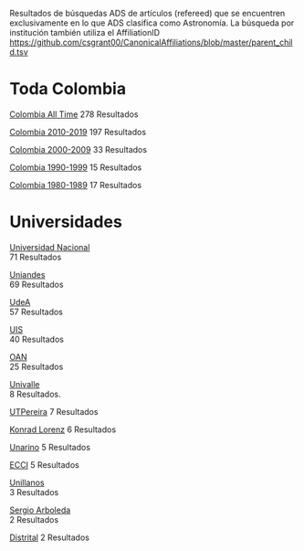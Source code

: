 Resultados de búsquedas ADS de artículos (refereed) que se encuentren exclusivamente en lo que ADS clasifica como Astronomía.
La búsqueda por institución también utiliza el AffiliationID https://github.com/csgrant00/CanonicalAffiliations/blob/master/parent_child.tsv

# Toda Colombia

[Colombia All Time](https://ui.adsabs.harvard.edu/search/filter_property_fq_property=AND&filter_property_fq_property=property%3A%22refereed%22&fq=%7B!type%3Daqp%20v%3D%24fq_database%7D&fq=%7B!type%3Daqp%20v%3D%24fq_property%7D&fq_database=(*%3A*%20NOT%20database%3A%22physics%22%20NOT%20database%3A%22general%22)&fq_property=(property%3A%22refereed%22)&q=(aff%3A%22Colombia%22%20AND%20aff%3A%22Universidad%20de%20los%20Andes%2C%20Bogota%22)%20OR%20aff_id%3AA03106%20OR%20(aff%3A%22Colombia%22%20AND%20aff%3A%22Universidad%20Industrial%20de%20Santander%22)%20OR%20aff_id%3AA03114%20OR%20(aff%3A%22Colombia%22%20AND%20aff%3A%22Universidad%20Nacional%20de%20Colombia%22)%20OR%20aff_id%3AA03115%20OR%20(aff%3A%22Colombia%22%20AND%20aff%3A%22Universidad%20de%20Antioquia%22%20)%20OR%20aff_id%3AA03104%20OR%20(aff%3A%22Colombia%22%20AND%20aff%3A%22Sergio%20Arboleda%22)%20OR%20(aff%3A%22Colombia%22%20AND%20aff%3A%22Universidad%20de%20los%20Llanos%22)%20%20OR%20(aff%3A%22Colombia%22%20AND%20aff%3A%22ECCI%22)%20%20OR%20(aff%3A%22Colombia%22%20AND%20aff%3A%22Konrad%20Lorenz%22)%20OR%20aff_id%3AA0310*%20OR%20aff_id%3AA03110%20OR%20aff_id%3AA03111%20OR%20aff_id%3AA03112%20OR%20aff_id%3AA03113%20OR%20aff_id%3AA03114%20OR%20aff_id%3AA03115%20OR%20aff_id%3AA03116%20OR%20aff_id%3AA03117%20OR%20aff_id%3AA03118%20%20&sort=date%20desc%2C%20bibcode%20desc&p_=0)   
278 Resultados

[Colombia 2010-2019](https://ui.adsabs.harvard.edu/search/filter_property_fq_property=AND&filter_property_fq_property=property%3A%22refereed%22&fq=%7B!type%3Daqp%20v%3D%24fq_database%7D&fq=%7B!type%3Daqp%20v%3D%24fq_property%7D&fq_database=(*%3A*%20NOT%20database%3A%22physics%22%20NOT%20database%3A%22general%22)&fq_property=(property%3A%22refereed%22)&q=(((year%3A2010-2019)%20AND%20(aff%3A%22Colombia%22%20AND%20aff%3A%22Universidad%20de%20los%20Andes%2C%20Bogota%22)%20OR%20aff_id%3AA03106%20OR%20(aff%3A%22Colombia%22%20AND%20aff%3A%22Universidad%20Industrial%20de%20Santander%22)%20OR%20aff_id%3AA03114%20OR%20(aff%3A%22Colombia%22%20AND%20aff%3A%22Universidad%20Nacional%20de%20Colombia%22)%20OR%20aff_id%3AA03115%20OR%20(aff%3A%22Colombia%22%20AND%20aff%3A%22Universidad%20de%20Antioquia%22%20)%20OR%20aff_id%3AA03104%20OR%20(aff%3A%22Colombia%22%20AND%20aff%3A%22Sergio%20Arboleda%22)%20OR%20(aff%3A%22Colombia%22%20AND%20aff%3A%22Universidad%20de%20los%20Llanos%22)%20%20OR%20(aff%3A%22Colombia%22%20AND%20aff%3A%22ECCI%22)%20%20OR%20(aff%3A%22Colombia%22%20AND%20aff%3A%22Konrad%20Lorenz%22)%20OR%20aff_id%3AA0310*%20OR%20aff_id%3AA03110%20OR%20aff_id%3AA03111%20OR%20aff_id%3AA03112%20OR%20aff_id%3AA03113%20OR%20aff_id%3AA03114%20OR%20aff_id%3AA03115%20OR%20aff_id%3AA03116%20OR%20aff_id%3AA03117%20OR%20aff_id%3AA03118%20%20)%20AND%20year%3A2010-2019)&sort=date%20desc%2C%20bibcode%20desc&p_=0)  
197 Resultados

[Colombia 2000-2009](https://ui.adsabs.harvard.edu/search/filter_property_fq_property=AND&filter_property_fq_property=property%3A%22refereed%22&fq=%7B!type%3Daqp%20v%3D%24fq_database%7D&fq=%7B!type%3Daqp%20v%3D%24fq_property%7D&fq_database=(*%3A*%20NOT%20database%3A%22physics%22%20NOT%20database%3A%22general%22)&fq_property=(property%3A%22refereed%22)&q=((aff%3A%22Colombia%22%20AND%20aff%3A%22Universidad%20de%20los%20Andes%2C%20Bogota%22)%20OR%20aff_id%3AA03106%20OR%20(aff%3A%22Colombia%22%20AND%20aff%3A%22Universidad%20Industrial%20de%20Santander%22)%20OR%20aff_id%3AA03114%20OR%20(aff%3A%22Colombia%22%20AND%20aff%3A%22Universidad%20Nacional%20de%20Colombia%22)%20OR%20aff_id%3AA03115%20OR%20(aff%3A%22Colombia%22%20AND%20aff%3A%22Universidad%20de%20Antioquia%22%20)%20OR%20aff_id%3AA03104%20OR%20(aff%3A%22Colombia%22%20AND%20aff%3A%22Sergio%20Arboleda%22)%20OR%20(aff%3A%22Colombia%22%20AND%20aff%3A%22Universidad%20de%20los%20Llanos%22)%20%20OR%20(aff%3A%22Colombia%22%20AND%20aff%3A%22ECCI%22)%20%20OR%20(aff%3A%22Colombia%22%20AND%20aff%3A%22Konrad%20Lorenz%22)%20OR%20aff_id%3AA0310*%20OR%20aff_id%3AA03110%20OR%20aff_id%3AA03111%20OR%20aff_id%3AA03112%20OR%20aff_id%3AA03113%20OR%20aff_id%3AA03114%20OR%20aff_id%3AA03115%20OR%20aff_id%3AA03116%20OR%20aff_id%3AA03117%20OR%20aff_id%3AA03118%20)%20%20AND%20(year%3A2000-2009)&sort=date%20desc%2C%20bibcode%20desc&p_=0)  
33 Resultados

[Colombia 1990-1999](https://ui.adsabs.harvard.edu/search/filter_property_fq_property=AND&filter_property_fq_property=property%3A%22refereed%22&fq=%7B!type%3Daqp%20v%3D%24fq_database%7D&fq=%7B!type%3Daqp%20v%3D%24fq_property%7D&fq_database=(*%3A*%20NOT%20database%3A%22physics%22%20NOT%20database%3A%22general%22)&fq_property=(property%3A%22refereed%22)&q=((aff%3A%22Colombia%22%20AND%20aff%3A%22Universidad%20de%20los%20Andes%2C%20Bogota%22)%20OR%20aff_id%3AA03106%20OR%20(aff%3A%22Colombia%22%20AND%20aff%3A%22Universidad%20Industrial%20de%20Santander%22)%20OR%20aff_id%3AA03114%20OR%20(aff%3A%22Colombia%22%20AND%20aff%3A%22Universidad%20Nacional%20de%20Colombia%22)%20OR%20aff_id%3AA03115%20OR%20(aff%3A%22Colombia%22%20AND%20aff%3A%22Universidad%20de%20Antioquia%22%20)%20OR%20aff_id%3AA03104%20OR%20(aff%3A%22Colombia%22%20AND%20aff%3A%22Sergio%20Arboleda%22)%20OR%20(aff%3A%22Colombia%22%20AND%20aff%3A%22Universidad%20de%20los%20Llanos%22)%20%20OR%20(aff%3A%22Colombia%22%20AND%20aff%3A%22ECCI%22)%20%20OR%20(aff%3A%22Colombia%22%20AND%20aff%3A%22Konrad%20Lorenz%22)%20OR%20aff_id%3AA0310*%20OR%20aff_id%3AA03110%20OR%20aff_id%3AA03111%20OR%20aff_id%3AA03112%20OR%20aff_id%3AA03113%20OR%20aff_id%3AA03114%20OR%20aff_id%3AA03115%20OR%20aff_id%3AA03116%20OR%20aff_id%3AA03117%20OR%20aff_id%3AA03118%20)%20%20AND%20(year%3A1990-1999)&sort=date%20desc%2C%20bibcode%20desc&p_=0)  
15 Resultados

[Colombia 1980-1989](https://ui.adsabs.harvard.edu/search/filter_property_fq_property=AND&filter_property_fq_property=property%3A%22refereed%22&fq=%7B!type%3Daqp%20v%3D%24fq_database%7D&fq=%7B!type%3Daqp%20v%3D%24fq_property%7D&fq_database=(*%3A*%20NOT%20database%3A%22physics%22%20NOT%20database%3A%22general%22)&fq_property=(property%3A%22refereed%22)&q=((aff%3A%22Colombia%22%20AND%20aff%3A%22Universidad%20de%20los%20Andes%2C%20Bogota%22)%20OR%20aff_id%3AA03106%20OR%20(aff%3A%22Colombia%22%20AND%20aff%3A%22Universidad%20Industrial%20de%20Santander%22)%20OR%20aff_id%3AA03114%20OR%20(aff%3A%22Colombia%22%20AND%20aff%3A%22Universidad%20Nacional%20de%20Colombia%22)%20OR%20aff_id%3AA03115%20OR%20(aff%3A%22Colombia%22%20AND%20aff%3A%22Universidad%20de%20Antioquia%22%20)%20OR%20aff_id%3AA03104%20OR%20(aff%3A%22Colombia%22%20AND%20aff%3A%22Sergio%20Arboleda%22)%20OR%20(aff%3A%22Colombia%22%20AND%20aff%3A%22Universidad%20de%20los%20Llanos%22)%20%20OR%20(aff%3A%22Colombia%22%20AND%20aff%3A%22ECCI%22)%20%20OR%20(aff%3A%22Colombia%22%20AND%20aff%3A%22Konrad%20Lorenz%22)%20OR%20aff_id%3AA0310*%20OR%20aff_id%3AA03110%20OR%20aff_id%3AA03111%20OR%20aff_id%3AA03112%20OR%20aff_id%3AA03113%20OR%20aff_id%3AA03114%20OR%20aff_id%3AA03115%20OR%20aff_id%3AA03116%20OR%20aff_id%3AA03117%20OR%20aff_id%3AA03118%20)%20%20AND%20(year%3A1980-1989)&sort=date%20desc%2C%20bibcode%20desc&p_=0)  
17 Resultados

# Universidades

[Universidad Nacional](https://ui.adsabs.harvard.edu/search/filter_property_fq_property=AND&filter_property_fq_property=property%3A%22refereed%22&fq=%7B!type%3Daqp%20v%3D%24fq_database%7D&fq=%7B!type%3Daqp%20v%3D%24fq_property%7D&fq_database=((database%3A%22astronomy%22)%20NOT%20database%3A%22physics%22%20NOT%20database%3A%22general%22)&fq_property=(property%3A%22refereed%22)&q=(aff%3A%22Colombia%22%20AND%20aff%3A%22Universidad%20Nacional%20de%20Colombia%22)%20OR%20aff_id%3AA03115&sort=date%20desc%2C%20bibcode%20desc&p_=0)   
71 Resultados 

[Uniandes](https://ui.adsabs.harvard.edu/search/filter_property_fq_property=AND&filter_property_fq_property=property%3A%22refereed%22&fq=%7B!type%3Daqp%20v%3D%24fq_database%7D&fq=%7B!type%3Daqp%20v%3D%24fq_property%7D&fq_database=((database%3A%22astronomy%22)%20NOT%20database%3A%22physics%22%20NOT%20database%3A%22general%22)&fq_property=(property%3A%22refereed%22)&q=(aff%3A%22Colombia%22%20AND%20aff%3A%22Universidad%20de%20los%20Andes%2C%20Bogota%22)%20OR%20aff_id%3AA03106&sort=date%20desc%2C%20bibcode%20desc&p_=0)   
69 Resultados

[UdeA](https://ui.adsabs.harvard.edu/search/filter_property_fq_property=AND&filter_property_fq_property=property%3A%22refereed%22&fq=%7B!type%3Daqp%20v%3D%24fq_database%7D&fq=%7B!type%3Daqp%20v%3D%24fq_property%7D&fq_database=((database%3A%22astronomy%22)%20NOT%20database%3A%22physics%22%20NOT%20database%3A%22general%22)&fq_property=(property%3A%22refereed%22)&q=(aff%3A%22Colombia%22%20AND%20aff%3A%22Universidad%20de%20Antioquia%22%20)%20OR%20aff_id%3AA03104%09&sort=date%20desc%2C%20bibcode%20desc&p_=0)   
57 Resultados

[UIS](https://ui.adsabs.harvard.edu/search/filter_property_fq_property=AND&filter_property_fq_property=property%3A%22refereed%22&fq=%7B!type%3Daqp%20v%3D%24fq_database%7D&fq=%7B!type%3Daqp%20v%3D%24fq_property%7D&fq_database=((database%3A%22astronomy%22)%20NOT%20database%3A%22physics%22%20NOT%20database%3A%22general%22)&fq_property=(property%3A%22refereed%22)&q=(aff%3A%22Colombia%22%20AND%20aff%3A%22Universidad%20Industrial%20de%20Santander%22)%20OR%20aff_id%3AA03114&sort=date%20desc%2C%20bibcode%20desc&p_=0)   
40 Resultados 

[OAN](https://ui.adsabs.harvard.edu/search/filter_property_fq_property=AND&filter_property_fq_property=property%3A%22refereed%22&fq=%7B!type%3Daqp%20v%3D%24fq_database%7D&fq=%7B!type%3Daqp%20v%3D%24fq_property%7D&fq_database=((database%3A%22astronomy%22)%20NOT%20database%3A%22physics%22)&fq_property=(property%3A%22refereed%22)&q=(aff%3A%22Colombia%22%20AND%20aff%3A%22Observatorio%20Astron%C3%B3mico%20Nacional%22%20)%20&sort=date%20desc%2C%20bibcode%20desc&p_=0)  
25 Resultados

[Univalle](https://ui.adsabs.harvard.edu/search/filter_property_fq_property=AND&filter_property_fq_property=property%3A%22refereed%22&fq=%7B!type%3Daqp%20v%3D%24fq_database%7D&fq=%7B!type%3Daqp%20v%3D%24fq_property%7D&fq_database=((database%3A%22astronomy%22)%20NOT%20database%3A%22physics%22%20NOT%20database%3A%22general%22)&fq_property=(property%3A%22refereed%22)&q=(aff%3A%22Colombia%22%20AND%20aff%3A%22Universidad%20del%20Valle%22)%20OR%20aff_id%3A%20A03111&sort=date%20desc%2C%20bibcode%20desc&p_=0)  
8 Resultados.

[UTPereira](https://ui.adsabs.harvard.edu/search/filter_property_fq_property=NOT&filter_property_fq_property=*%3A*&filter_property_fq_property=property%3A%22notrefereed%22&fq=%7B!type%3Daqp%20v%3D%24fq_database%7D&fq=%7B!type%3Daqp%20v%3D%24fq_property%7D&fq_database=((database%3A%22astronomy%22)%20NOT%20database%3A%22physics%22%20NOT%20database%3A%22general%22)&fq_property=(*%3A*%20NOT%20property%3A%22notrefereed%22)&q=(aff%3A%22Colombia%22%20AND%20aff%3A%22Universidad%20Tecnol%C3%B3gica%20de%20Pereira%22)%20OR%20aff_id%3A%20A03118%09&sort=date%20desc%2C%20bibcode%20desc&p_=0)  
7 Resultados


[Konrad Lorenz](https://ui.adsabs.harvard.edu/search/filter_property_fq_property=NOT&filter_property_fq_property=*%3A*&filter_property_fq_property=property%3A%22notrefereed%22&fq=%7B!type%3Daqp%20v%3D%24fq_database%7D&fq=%7B!type%3Daqp%20v%3D%24fq_property%7D&fq_database=((database%3A%22astronomy%22)%20NOT%20database%3A%22physics%22%20NOT%20database%3A%22general%22)&fq_property=(*%3A*%20NOT%20property%3A%22notrefereed%22)&q=aff%3A%22Colombia%22%20AND%20aff%3A%22Konrad%20Lorenz%22&sort=date%20desc%2C%20bibcode%20desc&p_=0)  
6 Resultados

[Unarino](https://ui.adsabs.harvard.edu/search/filter_property_fq_property=NOT&filter_property_fq_property=*%3A*&filter_property_fq_property=property%3A%22notrefereed%22&fq=%7B!type%3Daqp%20v%3D%24fq_database%7D&fq=%7B!type%3Daqp%20v%3D%24fq_property%7D&fq_database=((database%3A%22astronomy%22)%20NOT%20database%3A%22physics%22%20NOT%20database%3A%22general%22)&fq_property=(*%3A*%20NOT%20property%3A%22notrefereed%22)&q=(aff%3A%22Colombia%22%20AND%20aff%3A%22University%20of%20Nari%C3%B1o%22)%20OR%20aff_id%3A%20A03108&sort=date%20desc%2C%20bibcode%20desc&p_=0)  
5 Resultados

[ECCI](https://ui.adsabs.harvard.edu/search/filter_property_fq_property=NOT&filter_property_fq_property=*%3A*&filter_property_fq_property=property%3A%22notrefereed%22&fq=%7B!type%3Daqp%20v%3D%24fq_database%7D&fq=%7B!type%3Daqp%20v%3D%24fq_property%7D&fq_database=((database%3A%22astronomy%22)%20NOT%20database%3A%22physics%22%20NOT%20database%3A%22general%22)&fq_property=(*%3A*%20NOT%20property%3A%22notrefereed%22)&q=(aff%3A%22Colombia%22%20AND%20aff%3A%22ECCI%22)%20&sort=date%20desc%2C%20bibcode%20desc&p_=0)  
5 Resultados  

[Unillanos](https://ui.adsabs.harvard.edu/search/filter_property_fq_property=AND&filter_property_fq_property=property%3A%22refereed%22&fq=%7B!type%3Daqp%20v%3D%24fq_database%7D&fq=%7B!type%3Daqp%20v%3D%24fq_property%7D&fq_database=((database%3A%22astronomy%22)%20NOT%20database%3A%22physics%22%20NOT%20database%3A%22general%22)&fq_property=(property%3A%22refereed%22)&q=(aff%3A%22Colombia%22%20AND%20aff%3A%22Universidad%20de%20los%20Llanos%22)%20&sort=date%20desc%2C%20bibcode%20desc&p_=0)  
3 Resultados

[Sergio Arboleda](https://ui.adsabs.harvard.edu/search/filter_property_fq_property=AND&filter_property_fq_property=property%3A%22refereed%22&fq=%7B!type%3Daqp%20v%3D%24fq_database%7D&fq=%7B!type%3Daqp%20v%3D%24fq_property%7D&fq_database=((database%3A%22astronomy%22)%20NOT%20database%3A%22physics%22)&fq_property=(property%3A%22refereed%22)&q=(aff%3A%22Colombia%22%20AND%20aff%3A%22Sergio%20Arboleda%22)%20&sort=date%20desc%2C%20bibcode%20desc&p_=0)  
2 Resultados  

[Distrital](https://ui.adsabs.harvard.edu/search/filter_property_fq_property=NOT&filter_property_fq_property=*%3A*&filter_property_fq_property=property%3A%22notrefereed%22&fq=%7B!type%3Daqp%20v%3D%24fq_database%7D&fq=%7B!type%3Daqp%20v%3D%24fq_property%7D&fq_database=((database%3A%22astronomy%22)%20NOT%20database%3A%22physics%22%20NOT%20database%3A%22general%22)&fq_property=(*%3A*%20NOT%20property%3A%22notrefereed%22)&q=aff%3A%22Colombia%22%20AND%20aff%3A%22Universidad%20Distrital%22&sort=date%20desc%2C%20bibcode%20desc&p_=0)  
2 Resultados
